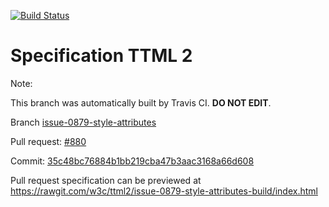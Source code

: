 [![Build Status](https://travis-ci.org/w3c/ttml2.svg?branch=issue-0879-style-attributes)](https://travis-ci.org/w3c/ttml2)


# Specification TTML 2


Note:


This branch was automatically built by Travis CI. <b>DO NOT EDIT</b>.


 Branch [issue-0879-style-attributes](https://github.com/w3c/ttml2/tree/issue-0879-style-attributes)


 Pull request: [#880](https://github.com/w3c/ttml2/pull/880)


 Commit: [35c48bc76884b1bb219cba47b3aac3168a66d608](https://github.com/w3c/ttml2/commit/35c48bc76884b1bb219cba47b3aac3168a66d608)

Pull request specification can be previewed at https://rawgit.com/w3c/ttml2/issue-0879-style-attributes-build/index.html



